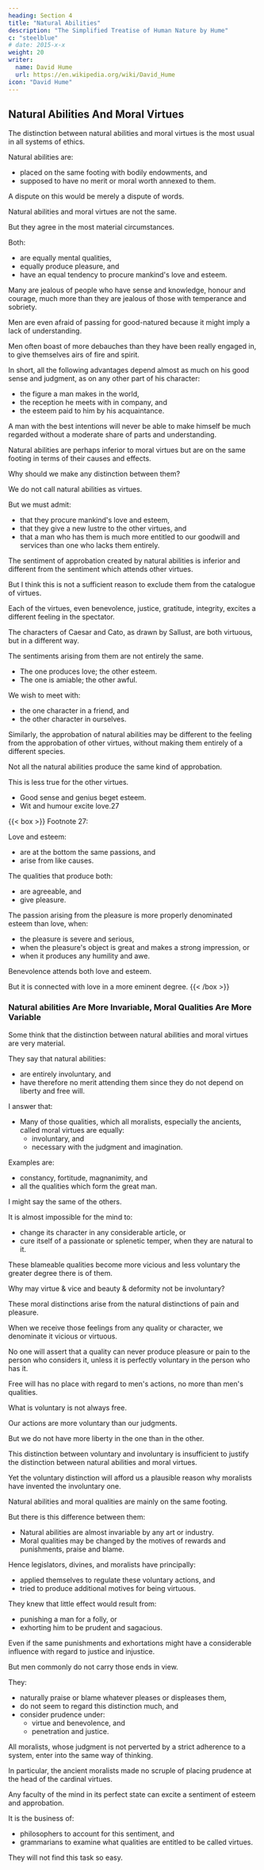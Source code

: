 ```yaml
---
heading: Section 4
title: "Natural Abilities"
description: "The Simplified Treatise of Human Nature by Hume"
c: "steelblue"
# date: 2015-x-x
weight: 20
writer:
  name: David Hume
  url: https://en.wikipedia.org/wiki/David_Hume
icon: "David Hume"
---
```



## Natural Abilities And Moral Virtues

The distinction between natural abilities and moral virtues is the most usual in all systems of ethics.

Natural abilities are:
- placed on the same footing with bodily endowments, and
- supposed to have no merit or moral worth annexed to them.

A dispute on this would be merely a dispute of words.

Natural abilities and moral virtues are not the same.

But they agree in the most material circumstances.

Both:
- are equally mental qualities,
- equally produce pleasure, and
- have an equal tendency to procure mankind's love and esteem.

Many are jealous of people who have sense and knowledge, honour and courage, much more than they are jealous of those with temperance and sobriety.

Men are even afraid of passing for good-natured because it might imply a lack of understanding.

Men often boast of more debauches than they have been really engaged in, to give themselves airs of fire and spirit.

In short, all the following advantages depend almost as much on his good sense and judgment, as on any other part of his character:
- the figure a man makes in the world,
- the reception he meets with in company, and
- the esteem paid to him by his acquaintance.

A man with the best intentions will never be able to make himself be much regarded without a moderate share of parts and understanding.

Natural abilities are perhaps inferior to moral virtues but are on the same footing in terms of their causes and effects.

Why should we make any distinction between them?


We do not call natural abilities as virtues.

But we must admit:
- that they procure mankind's love and esteem,
- that they give a new lustre to the other virtues, and
- that a man who has them is much more entitled to our goodwill and services than one who lacks them entirely.

The sentiment of approbation created by natural abilities is inferior and different from the sentiment which attends other virtues.

But I think this is not a sufficient reason to exclude them from the catalogue of virtues.

Each of the virtues, even benevolence, justice, gratitude, integrity, excites a different feeling in the spectator.

The characters of Caesar and Cato, as drawn by Sallust, are both virtuous, but in a different way.

The sentiments arising from them are not entirely the same.

- The one produces love; the other esteem.
- The one is amiable; the other awful.

We wish to meet with:
- the one character in a friend, and
- the other character in ourselves.

Similarly, the approbation of natural abilities may be different to the feeling from the approbation of other virtues, without making them entirely of a different species.

Not all the natural abilities produce the same kind of approbation.

This is less true for the other virtues.
- Good sense and genius beget esteem.
- Wit and humour excite love.27


{{< box >}}
Footnote 27:

Love and esteem:
- are at the bottom the same passions, and
- arise from like causes.

The qualities that produce both:
- are agreeable, and
- give pleasure.

The passion arising from the pleasure is more properly denominated esteem than love, when:
- the pleasure is severe and serious,
- when the pleasure's object is great and makes a strong impression, or
- when it produces any humility and awe.

Benevolence attends both love and esteem.

But it is connected with love in a more eminent degree.
{{< /box >}}


### Natural abilities Are More Invariable, Moral Qualities Are More Variable


Some think that the distinction between natural abilities and moral virtues are very material.

They say that natural abilities:
- are entirely involuntary, and
- have therefore no merit attending them since they do not depend on liberty and free will.

I answer that:
- Many of those qualities, which all moralists, especially the ancients, called moral virtues are equally:
  - involuntary, and
  - necessary with the judgment and imagination.

Examples are:
- constancy, fortitude, magnanimity, and
- all the qualities which form the great man.

I might say the same of the others.

It is almost impossible for the mind to:
- change its character in any considerable article, or
- cure itself of a passionate or splenetic temper, when they are natural to it.

These blameable qualities become more vicious and less voluntary the greater degree there is of them.

Why may virtue & vice and beauty & deformity not be involuntary?

These moral distinctions arise from the natural distinctions of pain and pleasure.

When we receive those feelings from any quality or character, we denominate it vicious or virtuous.

No one will assert that a quality can never produce pleasure or pain to the person who considers it, unless it is perfectly voluntary in the person who has it.

Free will has no place with regard to men's actions, no more than men's qualities.

What is voluntary is not always free.

Our actions are more voluntary than our judgments.

But we do not have more liberty in the one than in the other.

This distinction between voluntary and involuntary is insufficient to justify the distinction between natural abilities and moral virtues.

Yet the voluntary distinction will afford us a plausible reason why moralists have invented the involuntary one.

Natural abilities and moral qualities are mainly on the same footing.

But there is this difference between them:
- Natural abilities are almost invariable by any art or industry.
- Moral qualities may be changed by the motives of rewards and punishments, praise and blame.

Hence legislators, divines, and moralists have principally:
- applied themselves to regulate these voluntary actions, and
- tried to produce additional motives for being virtuous.

They knew that little effect would result from:
- punishing a man for a folly, or
- exhorting him to be prudent and sagacious.

Even if the same punishments and exhortations might have a considerable influence with regard to justice and injustice.

But men commonly do not carry those ends in view.

They:
- naturally praise or blame whatever pleases or displeases them,
- do not seem to regard this distinction much, and
- consider prudence under:
  - virtue and benevolence, and
  - penetration and justice.

All moralists, whose judgment is not perverted by a strict adherence to a system, enter into the same way of thinking.

In particular, the ancient moralists made no scruple of placing prudence at the head of the cardinal virtues.

Any faculty of the mind in its perfect state can excite a sentiment of esteem and approbation.
 
It is the business of:
- philosophers to account for this sentiment, and
- grammarians to examine what qualities are entitled to be called virtues.

They will not find this task so easy.
